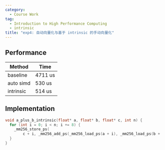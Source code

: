```yaml
---
category:
  - Course Work
tag:
  - Introduction to High Performance Computing
  - intrinsic
title: "exp4: 自动向量化与基于 intrinsic 的手动向量化"
---
```


## Performance

| Method    | Time    |
| --------- | ------- |
| baseline  | 4711 us |
| auto simd | 530 us  |
| intrinsic | 514 us  |

## Implementation

```cpp
void a_plus_b_intrinsic(float* a, float* b, float* c, int n) {
  for (int i = 0; i < n; i += 8) {
    _mm256_store_ps(
        c + i, _mm256_add_ps(_mm256_load_ps(a + i), _mm256_load_ps(b + i)));
  }
}
```
